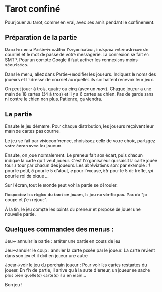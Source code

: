 # Tarot confiné
Pour jouer au tarot, comme en vrai, avec ses amis pendant le confinement.

## Préparation de la partie

Dans le menu Partie->modifier l'organisateur, indiquez votre adresse de courriel 
et le mot de passe de votre messagerie. La connexion se fait en SMTP. 
Pour un compte Google il faut activer les connexions moins sécurisées.

Dans le menu, allez dans Partie->modifier les joueurs. Indiquez le noms des joueurs et 
l'adresse de courriel auxquelles ils souhaitent recevoir leur jeux.

On peut jouer à trois, quatre ou cinq (avec un *mort*). Chaque joueur a une main de 18 cartes (24 à trois) et il y a 6 cartes au chien. Pas de garde sans ni contre le chien non plus. Patience, ça viendra.

## La partie

Ensuite le jeu démarre. Pour chaque distribution, les joueurs reçoivent leur main de cartes pas courriel.

Le jeu se fait par visioconférence, choisissez celle de votre choix, partagez votre écran avec les joueurs.

Ensuite, on joue normalement. Le preneur fait son écart, puis chacun indique la carte qu'il veut joueur. C'est l'organisateur qui saisit la carte jouée tour à tour par chacun des joueurs. Les abréviations sont par exemple : *1* pour le petit, *5* pour le 5 d'atout, *e* pour l'excuse, *5tr* pour le 5 de trèfle, *rpi* pour le roi de pique ...

Sur l'écran, tout le monde peut voir la partie se dérouler.

Respectez les règles du tarot en jouant, le jeu ne vérifie pas. Pas de "je coupe et j'en rejoue".

À la fin, le jeu compte les points du preneur et propose de jouer une nouvelle partie.

## Quelques commandes des menus :
Jeu-> annuler la partie : arrêter une partie en cours de jeu

Jeu->annuler le coup : annuler la carte posée par le joueur. La carte revient dans son jeu et il doit en joueur une autre

Joeur->voir le jeu du porchain joueur  : Pour voir les cartes restantes du joueur. En fin de partie, il arrive qu'à la suite d'erreur, un joueur ne sache plus bien quelle(s) carte(s) il a en main...


Bon jeu !
